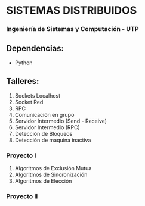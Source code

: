 # SISTEMAS DISTRIBUIDOS

### Ingeniería de Sistemas y Computación - UTP

## Dependencias:
* Python

## Talleres:
1. Sockets Localhost
2. Socket Red
3. RPC
4. Comunicación en grupo
5. Servidor Intermedio (Send - Receive)
6. Servidor Intermedio (RPC)
8. Detección de Bloqueos
11. Detección de maquina inactiva

### Proyecto I
1. Algoritmos de Exclusión Mutua
2. Algoritmos de Sincronización
3. Algoritmos de Elección

### Proyecto II


